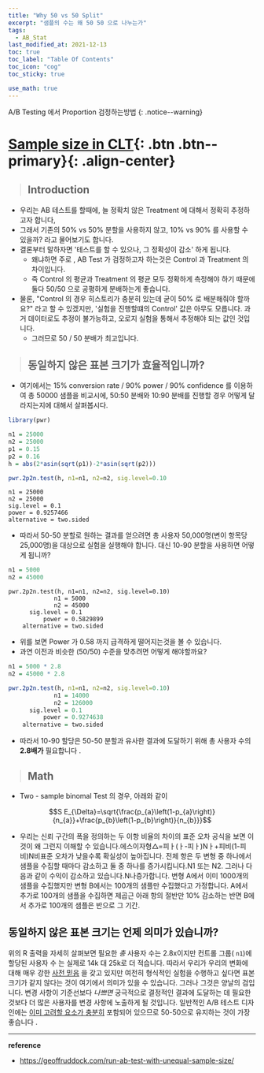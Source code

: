 ```yaml
---
title: "Why 50 vs 50 Split"
excerpt: "샘플의 수는 왜 50 50 으로 나누는가"
tags:
  - AB_Stat
last_modified_at: 2021-12-13
toc: true
toc_label: "Table Of Contents"
toc_icon: "cog"
toc_sticky: true

use_math: true
---
```


A/B Testing 에서 Proportion 검정하는방법
{: .notice--warning}

# [Sample size in CLT](#link){: .btn .btn--primary}{: .align-center}

> ## Introduction

- 우리는 AB 테스트를 할때에, 늘 정확치 않은 Treatment 에 대해서 정확히 추정하고자 합니다,
- 그래서 기존의 50% vs 50% 분할을 사용하지 않고, 10% vs 90% 를 사용할 수 있을까? 라고 물어보기도 합니다.
- 결론부터 말하자면 '테스트를 할 수 있으나, 그 정확성이 감소' 하게 됩니다.
  - 왜냐하면 주로 , AB Test 가 검정하고자 하는것은 Control 과 Treatment 의 차이입니다.
  - 즉 Control 의 평균과 Treatment 의 평균 모두 정확하게 측정해야 하기 때문에 둘다 50/50 으로 공평하게 분배하는게 좋습니다.
- 물론, "Control 의 경우 히스토리가 충분히 있는데 굳이 50% 로 배분해줘야 할까요?" 라고 할 수 있겠지만,  '실험을 진행할떄의 Control' 값은 아무도 모릅니다. 과거 데이터로도 추정이 불가능하고, 오로지 실험을 통해서 추정해야 되는 값인 것입니다.
  - 그러므로 50 / 50 분배가 최고입니다.

> ##  동일하지 않은 표본 크기가 효율적입니까?

- 여기에서는  15% conversion rate / 90% power /  90% confidence 를 이용하여 총 50000 샘플을 비교시에, 50:50 분배와 10:90 분배를 진행할 경우 어떻게 달라지는지에 대해서 살펴봅시다.

```R
library(pwr)

n1 = 25000
n2 = 25000
p1 = 0.15
p2 = 0.16
h = abs(2*asin(sqrt(p1))-2*asin(sqrt(p2)))

pwr.2p2n.test(h, n1=n1, n2=n2, sig.level=0.10
```

```
n1 = 25000
n2 = 25000
sig.level = 0.1
power = 0.9257466
alternative = two.sided
```

- 따라서 50-50 분할로 원하는 결과를 얻으려면 총 사용자 50,000명(변이 항목당 25,000명)을 대상으로 실험을 실행해야 합니다. 대신 10-90 분할을 사용하면 어떻게 됩니까?

```R
n1 = 5000
n2 = 45000
```

```
pwr.2p2n.test(h, n1=n1, n2=n2, sig.level=0.10)
             n1 = 5000
             n2 = 45000
      sig.level = 0.1
          power = 0.5829899
    alternative = two.sided
```

- 위를 보면 Power 가 0.58 까지 급격하게 떨어지는것을 볼 수 있습니다. 
- 과연 이전과 비슷한 (50/50) 수준을 맞추려면 어떻게 해야할까요?

```R
n1 = 5000 * 2.8
n2 = 45000 * 2.8

pwr.2p2n.test(h, n1=n1, n2=n2, sig.level=0.10)
             n1 = 14000
             n2 = 126000
      sig.level = 0.1
          power = 0.9274638
    alternative = two.sided
```

- 따라서 10-90 할당은 50-50 분할과 유사한 결과에 도달하기 위해 총 사용자 수의 **2.8배가** 필요합니다 . 

> ## Math

- Two - sample binomal Test 의 경우, 아래와 같이 

$$S E_{\Delta}=\sqrt{\frac{p_{a}\left(1-p_{a}\right)}{n_{a}}+\frac{p_{b}\left(1-p_{b}\right)}{n_{b}}}$$

- 우리는 신뢰 구간의 폭을 정의하는 두 이항 비율의 차이의 표준 오차 공식을 보면 이것이 왜 그런지 이해할 수 있습니다.에스이자형△=피ㅏ(ㅏ-피ㅏ)Nㅏ+피비(1-피비)N비표준 오차가 낮을수록 확실성이 높아집니다. 전체 항은 두 변형 중 하나에서 샘플을 수집할 때마다 감소하고 둘 중 하나를 증가시킵니다.N1 또는 N2. 그러나 다음과 같이 수익이 감소하고 있습니다.N나증가합니다. 변형 A에서 이미 1000개의 샘플을 수집했지만 변형 B에서는 100개의 샘플만 수집했다고 가정합니다. A에서 추가로 100개의 샘플을 수집하면 제곱근 아래 항의 절반만 10% 감소하는 반면 B에서 추가로 100개의 샘플은 반으로 그 기간.

## 동일하지 않은 표본 크기는 언제 의미가 있습니까?

위의 R 출력을 자세히 살펴보면 필요한 *총* 사용자 수는 2.8x이지만 컨트롤 그룹( `n1`)에 할당된 사용자 수 는 실제로 14k 대 25k로 더 적습니다. 따라서 우리가 우리의 변화에 대해 매우 강한 [사전 믿음](https://en.wikipedia.org/wiki/Prior_probability) 을 갖고 있지만 여전히 형식적인 실험을 수행하고 싶다면 표본 크기가 같지 않다는 것이 여기에서 의미가 있을 수 있습니다. 그러나 그것은 양날의 검입니다. 변경 사항이 기준선보다 *나쁘면* 궁극적으로 결정적인 결과에 도달하는 데 필요한 것보다 더 많은 사용자를 변경 사항에 노출하게 될 것입니다. 일반적인 A/B 테스트 디자인에는 [이미 고려할 요소가 충분히](https://geoffruddock.com/ab-testing-with-a-symmetric-risk-profile/) 포함되어 있으므로 50-50으로 유지하는 것이 가장 좋습니다 .

---

**reference**

- https://geoffruddock.com/run-ab-test-with-unequal-sample-size/



